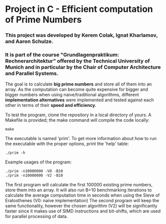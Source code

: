 # Project in C - Efficient computation of Prime Numbers
### This project was developed by Kerem Colak, Ignat Kharlamov, and Aaron Schulze.
### It is part of the course "Grundlagenpraktikum: Rechnerarchitektur" offered by the Technical University of Munich and in particular by the Chair of Computer Architecture and Parallel Systems.

The goal is to calculate **big prime numbers** and store all of them into an array.
As the computation can become quite expensive for bigger and bigger numbers when using naive/traditional algorithms,
different **implementation alternatives** were implemented and tested against each other in terms of their **speed and efficiency.**

To test the program, clone the repository in a local directory of yours.
A Makefile is provided; the make command will compile the code locally:
```
make
```

The executable is named 'prim'.
To get more information about how to run the executable with the proper options, print the 'help' table:
```
./prim -h
````
Example usages of the program:
```
./prim -n10000000 -V0 -B10
./prim -n10000000 -V2 -B10
```
The first program will calculate the first 100000 existing prime numbers, store them into an array. 
It will also run B=10 benchmarking iterations to calculate the average computation time in seconds when using the Sieve of Eratosthenes (V0: naive implementation)
The second program will keep the same functionality, however the chosen algorithm (V2) will be significantly faster since it makes use of SIMD instructions and bit-shifts,
which are used for parallel processing of data.
